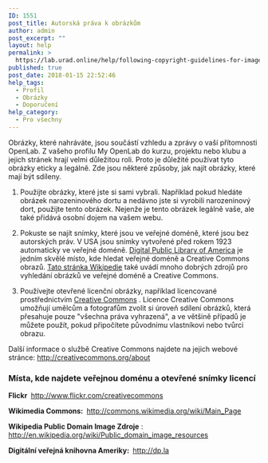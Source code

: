 ```yaml
---
ID: 1551
post_title: Autorská práva k obrázkům
author: admin
post_excerpt: ""
layout: help
permalink: >
  https://lab.urad.online/help/following-copyright-guidelines-for-images/
published: true
post_date: 2018-01-15 22:52:46
help_tags:
  - Profil
  - Obrázky
  - Doporučení
help_category:
  - Pro všechny
---
```

<a href="http://dp.la/"></a>

Obrázky, které nahráváte, jsou součástí vzhledu a zprávy o vaší přítomnosti OpenLab. Z vašeho profilu My OpenLab do kurzu, projektu nebo klubu a jejich stránek hrají velmi důležitou roli. Proto je důležité používat tyto obrázky eticky a legálně. Zde jsou některé způsoby, jak najít obrázky, které mají být sdíleny.

1. Použijte obrázky, které jste si sami vybrali. Například pokud hledáte obrázek narozeninového dortu a nedávno jste si vyrobili narozeninový dort, použijte tento obrázek. Nejenže je tento obrázek legálně vaše, ale také přidává osobní dojem na vašem webu.

2. Pokuste se najít snímky, které jsou ve veřejné doméně, které jsou bez autorských práv. V USA jsou snímky vytvořené před rokem 1923 automaticky ve veřejné doméně. <a href="http://dp.la/">Digital Public Library of America</a> je jedním skvělé místo, kde hledat veřejné doméně a Creative Commons obrazů. <a href="http://en.wikipedia.org/wiki/Wikipedia:Public_domain_image_resources">Tato stránka Wikipedie</a> také uvádí mnoho dobrých zdrojů pro vyhledání obrázků ve veřejné doméně a Creative Commons.

3. Používejte otevřené licenční obrázky, například licencované prostřednictvím <a href="http://creativecommons.org/licenses/">Creative Commons</a> . Licence Creative Commons umožňují umělcům a fotografům zvolit si úroveň sdílení obrázků, která přesahuje pouze "všechna práva vyhrazená", a ve většině případů je můžete použít, pokud připočítete původnímu vlastníkovi nebo tvůrci obrazu.

Další informace o službě Creative Commons najdete na jejich webové stránce:
<a href="http://creativecommons.org/about" target="_blank" rel="noopener">http://creativecommons.org/about</a>
<h3><strong>Místa, kde najdete veřejnou doménu a otevřené snímky licencí</strong></h3>
<strong>Flickr </strong>
<a href="http://www.flickr.com/creativecommons/" target="_blank" rel="noopener">http://www.flickr.com/creativecommons</a>

<strong>Wikimedia Commons: </strong>
<a href="http://commons.wikimedia.org/wiki/Main_Page" target="_blank" rel="noopener">http://commons.wikimedia.org/wiki/Main_Page</a>

<strong>Wikipedia Public Domain Image Zdroje</strong> :
<a href="http://en.wikipedia.org/wiki/Public_domain_image_resources" target="_blank" rel="noopener">http://en.wikipedia.org/wiki/Public_domain_image_resources</a>

<strong>Digitální veřejná knihovna Ameriky: </strong>
<a href="http://dp.la/">http://dp.la</a>